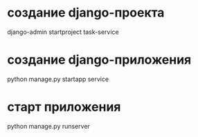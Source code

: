 # создание django-проекта
django-admin startproject task-service
# создание django-приложения
python manage.py startapp service
# старт приложения
python manage.py runserver